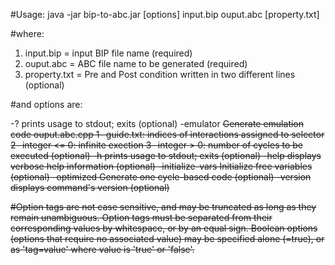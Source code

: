 #Usage: java -jar bip-to-abc.jar [options] input.bip ouput.abc [property.txt]

#where:

1. input.bip    = input BIP file name (required)
2. ouput.abc    = ABC file name to be generated (required)
3. property.txt = Pre and Post condition written in two different lines (optional)

#and options are:

-?                prints usage to stdout; exits (optional)
-emulator <s>     Generate emulation code ouput.abc.cpp
                    1- guide.txt: indices of interactions assigned to selector
                    2- integer <= 0: infinite exection
                    3- integer > 0: number of cycles to be executed
                   (optional)
-h                prints usage to stdout; exits (optional)
-help             displays verbose help information (optional)
-initialize-vars  Initialize free variables (optional)
-optimized        Generate one cycle-based code (optional)
-version          displays command's version (optional)

#Option tags are not case sensitive, and may be truncated as long as they remain unambiguous.  Option tags must be separated from their corresponding values by whitespace, or by an equal sign.  Boolean options (options that require no associated value) may be specified alone (=true), or as 'tag=value' where value is 'true' or 'false'.
